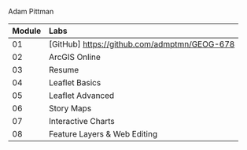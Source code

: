 Adam Pittman

| Module | Labs |
|:-------|:---------|
| 01 | [GitHub] https://github.com/admptmn/GEOG-678|
| 02 | ArcGIS Online |
| 03 | Resume |
| 04 | Leaflet Basics |
| 05 | Leaflet Advanced |
| 06 | Story Maps |
| 07 | Interactive Charts |
| 08 | Feature Layers & Web Editing |
